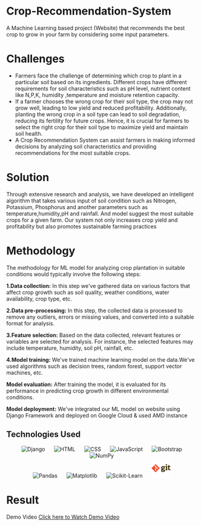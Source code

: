# Crop-Recommendation-System
A Machine Learning based project (Website) that recommends the best crop to grow in your farm by considering some input parameters.


# Challenges

- Farmers face the challenge of determining which crop to plant in a particular soil based on its ingredients. Different crops have different requirements for soil characteristics such as pH level, nutrient content like N,P,K, humidity ,temperature and moisture retention capacity. 
- If a farmer chooses the wrong crop for their soil type, the crop may not grow well, leading to low yield and reduced profitability. Additionally, planting the wrong crop in a soil type can lead to soil degradation, reducing its fertility for future crops. Hence, it is crucial for farmers to select the right crop for their soil type to maximize yield and maintain soil health. 
- A Crop Recommendation System can assist farmers in making informed decisions by analyzing soil characteristics and providing recommendations for the most suitable crops.

# Solution

Through extensive research and analysis, we have developed an intelligent algorithm that takes various input of soil condition such as Nitrogen, Potassium, Phosphorus and another parameters such as temperature,humidity,pH and rainfall. And model suggest the most suitable crops for a given farm. Our system not only increases crop yield and profitability but also promotes sustainable farming practices

# Methodology
The methodology for   ML model for analyzing crop plantation in suitable conditions would typically involve the following steps:

**1.Data collection:** In this step we've gathered data on various factors that affect crop growth such as soil quality, weather conditions, water availability, crop type, etc.

**2.Data pre-processing:** In this step, the collected data is processed to remove any outliers, errors or missing values, and converted into a suitable format for analysis.

**3.Feature selection:** Based on the data collected, relevant features or variables are selected for analysis. For instance, the selected features may include temperature, humidity, soil pH, rainfall, etc.

**4.Model training:** We've trained machine learning model  on the data.We've used  algorithms  such as decision trees, random forest, support vector machines, etc.


**Model evaluation:** After training the model, it is evaluated for its performance in predicting crop growth in different environmental conditions.

**Model deployment:** We've integrated our ML model  on website using Django Framework and deployed on Google Cloud & used AMD instance


## Technologies Used
<p align="center">
  <img src="https://www.djangoproject.com/m/img/logos/django-logo-positive.png" alt="Django" height="50" hspace="10"/>
  <img src="https://upload.wikimedia.org/wikipedia/commons/6/61/HTML5_logo_and_wordmark.svg" alt="HTML" height="50" hspace="10"/>
  <img src="https://upload.wikimedia.org/wikipedia/commons/3/3d/CSS.3.svg" alt="CSS" height="50" hspace="10"/>
  <img src="https://upload.wikimedia.org/wikipedia/commons/6/6a/JavaScript-logo.png" alt="JavaScript" height="50" hspace="10"/>
  <img src="https://upload.wikimedia.org/wikipedia/commons/thumb/b/b2/Bootstrap_logo.svg/2560px-Bootstrap_logo.svg.png" alt="Bootstrap" height="50" hspace="10"/>
  <img src="[https://numpy.org/images/logos/numpy.svg](https://raw.githubusercontent.com/numpy/numpy/7e7f4adab814b223f7f917369a72757cd28b10cb/branding/icons/numpylogo.svg)" alt="NumPy" height="50" hspace="10"/>  <br/>
  <img src="https://pandas.pydata.org/static/img/pandas.svg" alt="Pandas" height="50" hspace="10"/>
  <img src="https://matplotlib.org/stable/_static/logo2_compressed.svg" alt="Matplotlib" height="50" hspace="10"/>
  <img src="https://scikit-learn.org/stable/_static/scikit-learn-logo-small.png" alt="Scikit-Learn" height="50" hspace="10"/>
    <img src="https://raw.githubusercontent.com/github/explore/80688e429a7d4ef2fca1e82350fe8e3517d3494d/topics/git/git.png" alt="Git" height="50" hspace="10"/>
  
</p>






# Result 
Demo Video
[Click here to Watch Demo Video](https://drive.google.com/file/d/16zKKdwecARwoYwWL4uxNC-d15mrfCZwF/view?usp=share_link)



